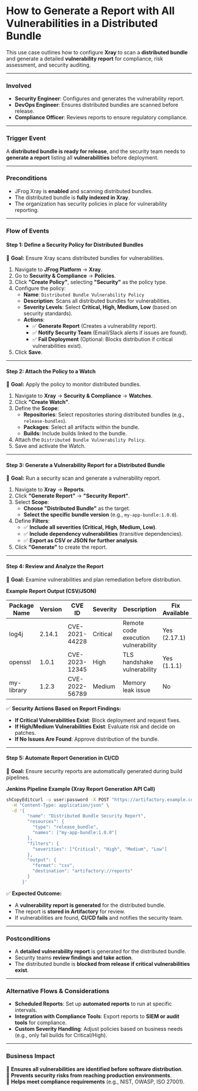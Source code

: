 # How to Generate a Report with All Vulnerabilities in a Distributed Bundle

This use case outlines how to configure **Xray** to scan a **distributed bundle** and generate a detailed **vulnerability report** for compliance, risk assessment, and security auditing.

***

### &#x20;**Involved**

* **Security Engineer**: Configures and generates the vulnerability report.
* **DevOps Engineer**: Ensures distributed bundles are scanned before release.
* **Compliance Officer**: Reviews reports to ensure regulatory compliance.

***

### **Trigger Event**

A **distributed bundle is ready for release**, and the security team needs to **generate a report** listing all **vulnerabilities** before deployment.

***

### **Preconditions**

* JFrog Xray is **enabled** and scanning distributed bundles.
* The distributed bundle is **fully indexed in Xray**.
* The organization has security policies in place for vulnerability reporting.

***

### **Flow of Events**

#### **Step 1: Define a Security Policy for Distributed Bundles**

📌 **Goal:** Ensure Xray scans distributed bundles for vulnerabilities.

1. Navigate to **JFrog Platform** → **Xray**.
2. Go to **Security & Compliance** → **Policies**.
3. Click **"Create Policy"**, selecting **"Security"** as the policy type.
4. Configure the policy:
   * **Name**: `Distributed Bundle Vulnerability Policy`
   * **Description**: Scans all distributed bundles for vulnerabilities.
   * **Severity Levels**: Select **Critical, High, Medium, Low** (based on security standards).
   * **Actions**:
     * ✅ **Generate Report** (Creates a vulnerability report).
     * ✅ **Notify Security Team** (Email/Slack alerts if issues are found).
     * ✅ **Fail Deployment** (Optional: Blocks distribution if critical vulnerabilities exist).
5. Click **Save**.

***

#### **Step 2: Attach the Policy to a Watch**

📌 **Goal:** Apply the policy to monitor distributed bundles.

1. Navigate to **Xray** → **Security & Compliance** → **Watches**.
2. Click **"Create Watch"**.
3. Define the **Scope**:
   * **Repositories**: Select repositories storing distributed bundles (e.g., `release-bundles`).
   * **Packages**: Select all artifacts within the bundle.
   * **Builds**: Include builds linked to the bundle.
4. Attach the `Distributed Bundle Vulnerability Policy`.
5. Save and activate the Watch.

***

#### **Step 3: Generate a Vulnerability Report for a Distributed Bundle**

📌 **Goal:** Run a security scan and generate a vulnerability report.

1. Navigate to **Xray** → **Reports**.
2. Click **"Generate Report"** → **"Security Report"**.
3. Select **Scope**:
   * **Choose "Distributed Bundle"** as the target.
   * **Select the specific bundle version** (e.g., `my-app-bundle:1.0.0`).
4. Define **Filters**:
   * ✅ **Include all severities (Critical, High, Medium, Low)**.
   * ✅ **Include dependency vulnerabilities** (transitive dependencies).
   * ✅ **Export as CSV or JSON for further analysis**.
5. Click **"Generate"** to create the report.

***

#### **Step 4: Review and Analyze the Report**

📌 **Goal:** Examine vulnerabilities and plan remediation before distribution.

**Example Report Output (CSV/JSON)**

| Package Name | Version | CVE ID         | Severity | Description                         | Fix Available |
| ------------ | ------- | -------------- | -------- | ----------------------------------- | ------------- |
| log4j        | 2.14.1  | CVE-2021-44228 | Critical | Remote code execution vulnerability | Yes (2.17.1)  |
| openssl      | 1.0.1   | CVE-2023-12345 | High     | TLS handshake vulnerability         | Yes (1.1.1)   |
| my-library   | 1.2.3   | CVE-2022-56789 | Medium   | Memory leak issue                   | No            |

✅ **Security Actions Based on Report Findings:**

* **If Critical Vulnerabilities Exist**: Block deployment and request fixes.
* **If High/Medium Vulnerabilities Exist**: Evaluate risk and decide on patches.
* **If No Issues Are Found**: Approve distribution of the bundle.

***

#### **Step 5: Automate Report Generation in CI/CD**

📌 **Goal:** Ensure security reports are automatically generated during build pipelines.

**Jenkins Pipeline Example (Xray Report Generation API Call)**

```sh
shCopyEditcurl -u user:password -X POST "https://artifactory.example.com/xray/api/v1/reports" \
  -H "Content-Type: application/json" \
  -d '{
        "name": "Distributed Bundle Security Report",
        "resources": {
          "type": "release_bundle",
          "names": ["my-app-bundle:1.0.0"]
        },
        "filters": {
          "severities": ["Critical", "High", "Medium", "Low"]
        },
        "output": {
          "format": "csv",
          "destination": "artifactory://reports"
        }
      }'
```

✅ **Expected Outcome:**

* A **vulnerability report is generated** for the distributed bundle.
* The report is **stored in Artifactory** for review.
* If vulnerabilities are found, **CI/CD fails** and notifies the security team.

***

### **Postconditions**

* A **detailed vulnerability report** is generated for the distributed bundle.
* Security teams **review findings and take action**.
* The distributed bundle is **blocked from release if critical vulnerabilities exist**.

***

### **Alternative Flows & Considerations**

* **Scheduled Reports**: Set up **automated reports** to run at specific intervals.
* **Integration with Compliance Tools**: Export reports to **SIEM or audit tools** for compliance.
* **Custom Severity Handling**: Adjust policies based on business needs (e.g., only fail builds for Critical/High).

***

### **Business Impact**

🔹 **Ensures all vulnerabilities are identified before software distribution**.\
🔹 **Prevents security risks from reaching production environments**.\
🔹 **Helps meet compliance requirements** (e.g., NIST, OWASP, ISO 27001).
